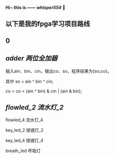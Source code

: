 **Hi~ this is —— *whisper554* 👋**

以下是我的fpga学习项目路线
---
0
---
*adder 两位全加器*
---
输入ain、bin、cin，输出co、so，程序结果为{so,co}。

其中 so = ain ^ bin ^ cin;

co = co = (ain ^ bin) & cin | (ain & bin);

*flowled_2 流水灯_2*
---


flowled_4 流水灯_4

key_led_2 按键灯_2

key_led_4 按键灯_4

breath_led 呼吸灯

